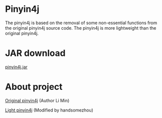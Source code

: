 # Pinyin4j
The pinyin4j is based on the removal of some non-essential functions from the original pinyin4j source code.
The pinyin4j is more lightweight than the original pinyin4j.

# JAR download
[pinyin4j.jar](https://github.com/handsomezhou/Pinyin4j/blob/master/external_res/jar/pinyin4j.jar?raw=true)
	 
# About project
[Original pinyin4j](http://pinyin4j.sourceforge.net/) (Author Li Min)

[Light pinyin4j](https://github.com/handsomezhou/Pinyin4j) (Modified by handsomezhou)


